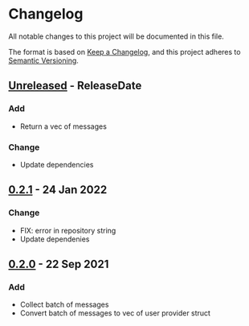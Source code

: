 
# Changelog

All notable changes to this project will be documented in this file.

The format is based on [Keep a Changelog](https://keepachangelog.com/en/1.0.0/),
and this project adheres to [Semantic Versioning](https://semver.org/spec/v2.0.0.html).

<!-- next-header -->

## [Unreleased] - ReleaseDate

### Add

- Return a vec of messages

### Change

- Update dependencies

## [0.2.1] - 24 Jan 2022

### Change

- FIX: error in repository string
- Update dependenies

## [0.2.0] - 22 Sep 2021

### Add

- Collect batch of messages
- Convert batch of messages to vec of user provider struct

<!-- next-url -->
[Unreleased]: https://github.com/olivierlacan/keep-a-changelog/compare/v1.0.0...HEAD
[0.2.1]: https://github.com/olivierlacan/keep-a-changelog/releases/tag/v0.2.1
[0.2.0]: https://github.com/olivierlacan/keep-a-changelog/releases/tag/v0.2.0
